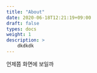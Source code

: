 ```yaml
---
title: "About"
date: 2020-06-18T12:21:19+09:00
draft: false
types: docs
weight: 1
description: > 
    dkdkdk
---
```


 언제쯤 화면에 보일까